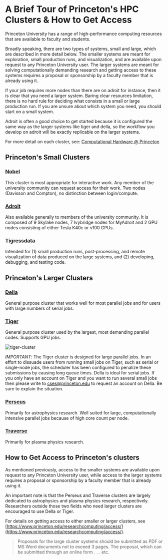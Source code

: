 # A Brief Tour of Princeton's HPC Clusters & How to Get Access

Princeton University has a range of high-performance computing resources that are available to faculty and students.

Broadly speaking, there are two types of systems, small and large, which are described in more detail below. The smaller systems are meant for exploration, small production runs, and visualization, and are available upon request to any Princeton University user. The larger systems are meant for solving computationally demanding research and getting access to these systems requires a proposal or sponsorship by a faculty member that is already using it.

If your job requires more nodes than there are on adroit for instance, then it is clear that you need a larger system. Baring clear resources limitation, there is no hard rule for deciding what consists in a small or large production run. If you are unsure about which system you need, you should start on a small system.

Adroit is often a good choice to get started because it is configured the same way as the larger systems like tiger and della, so the workflow you develop on adroit will be exactly replicable on the larger systems.

For more detail on each cluster, see:
[Computational Hardware @ Princeton](https://researchcomputing.princeton.edu/systems-and-services/available-systems)

## Princeton's Small Clusters

### [Nobel](https://researchcomputing.princeton.edu/systems-and-services/available-systems/nobel)
  This cluster is most appropriate for interactive work. Any member of the
  university community can request access for their work. Two nodes (Davisson and Compton), no distinction between login/compute.

### [Adroit](https://www.princeton.edu/researchcomputing/computational-hardware/adroit/)
  Also available generally to members of the university community. It is composed of 9 Skylake nodes, 7 Ivybridge nodes for MyAdroit and 2 GPU nodes consisting of either Tesla K40c or v100 GPUs.

### [Tigressdata](https://researchcomputing.princeton.edu/systems-and-services/available-systems/tigressdata)
  Intended for (1) small production runs, post-processing, and remote visualization of data produced on the large systems, and (2) developing, debugging, and testing code.

## Princeton's Larger Clusters

### [Della](https://researchcomputing.princeton.edu/systems-and-services/available-systems/della)
  General purpose cluster that works well for most parallel jobs and for users with large numbers of serial jobs.

### [Tiger](https://researchcomputing.princeton.edu/systems-and-services/available-systems/tiger)
  General purpose cluster used by the largest, most demanding parallel codes. Supports GPU jobs.

![tiger-cluster](https://researchcomputing.princeton.edu/sites/researchcomputing2/files/styles/panopoly_image_original/public/media/tiger-diagram_0.jpg?itok=NCJUQOsC)

*IMPORTANT*: The Tiger cluster is designed for large parallel jobs. In an effort to dissuade users from running small jobs on Tiger, such as serial or single-node jobs, the scheduler has been configured to penalize these submissions by causing long queue times. Della is ideal for serial jobs. If you only have an account on Tiger and you want to run several small jobs then please write to cses@princeton.edu to request an account on Della. Be sure to explain the situation.

### [Perseus](https://researchcomputing.princeton.edu/systems-and-services/available-systems/perseus)
  Primarily for astrophysics research. Well suited for large, computationally intensive parallel jobs because of high core count per node.

### [Traverse](https://researchcomputing.princeton.edu/traverse)
  Primarily for plasma physics research.

## How to Get Access to Princeton's clusters

As mentioned previously, access to the smaller systems are available upon request to any Princeton University user, while access to the larger systems requires a proposal or sponsorship by a faculty member that is already using it.

An important note is that the Perseus and Traverse clusters are largely dedicated to astrophysics and plasma physics research, respectively. Researchers outside those two fields who need larger clusters are encouraged to use Della or Tiger.

For details on getting access to either smaller or larger clusters, see [https://www.princeton.edu/researchcomputing/access/](https://www.princeton.edu/researchcomputing/access/).

  > Proposals for the large  cluster systems should be submitted as PDF or MS Word documents not to exceed 3 pages. The proposal, which can be submitted through an online form . . . etc.
